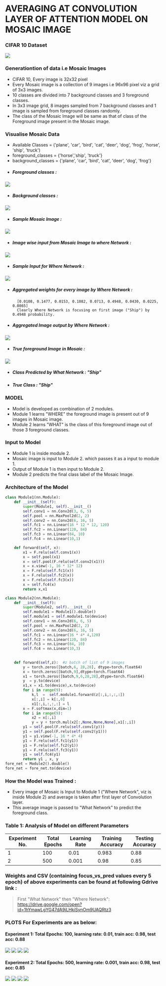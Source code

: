 # AVERAGING AT CONVOLUTION LAYER OF ATTENTION MODEL ON MOSAIC IMAGE 

### CIFAR 10 Dataset
![](./plots_and_images/CIFAR10.png)
### Generationtion of data i.e Mosaic Images

  - CIFAR 10, Every image is 32x32 pixel
  - Every Mosaic image is a collection of 9 images i.e 96x96 pixel viz a grid of 3x3 images.
  - 10 classes are divided into 7 background classes and 3 foreground classes.
  - In 3x3 image grid,  8 images sampled from 7 background classes and 1 image is sampled from foreground classes randomly.
  - The class of the Mosaic Image will be same as that of class of the Foreground image present in the Mosaic image.

### Visualise Mosaic Data
- Available Classes = ('plane', 'car', 'bird', 'cat', 'deer', 'dog', 'frog', 'horse', 'ship', 'truck')
- foreground_classes = {'horse','ship', 'truck'}
- background_classes = {'plane', 'car', 'bird', 'cat', 'deer', 'dog', 'frog'}
- ##### Foreground classes : 
![](./plots_and_images/foreground_class.png)
- ##### Background classes : 
![](./plots_and_images/background_class.png)
- ##### Sample Mosaic Image : 
![](./plots_and_images/sample_mosaic.png)
- ##### Image wise input from Mosaic Image to where Network : 
![](./plots_and_images/sample_mosaic_linear.png) 
- ##### Sample Input for Where Network : 
![](./plots_and_images/sample_mosaic_input.png)
- ##### Aggregated weights for every image by Where Network : 
        [0.0108, 0.1477, 0.0153, 0.1082, 0.0713, 0.4948, 0.0430, 0.0225, 0.0865] 
        Clearly Where Network is focusing on first image ("Ship") by 0.4948 probability.
- ##### Aggregated Image output by Where Network : 
![](./plots_and_images/agg_img.png)
- ##### True foreground Image in Mosaic : 
![](./plots_and_images/true_fg.png)

- ##### Class Predicted by What Network : "Ship"
- ##### True Class : "Ship"

### MODEL
  - Model is developed as combination of 2 modules.
  - Module 1 learns "WHERE" the foreground image is present out of 9 images in Mosaic image.
  - Module 2 learns "WHAT" is the class of this foreground image out of those 3 foreground classes.

### Input to Model
  - Module 1 is inside module 2.
  - Mosaic image is input to Module 2. which passes it as a input to module 1.
  - Output of Module 1 is then input to Module 2.
  - Module 2 predicts the final class label of the Mosaic Image.

### Architecture of the Model
```python
class Module1(nn.Module):
    def __init__(self):
        super(Module1, self).__init__()
        self.conv1 = nn.Conv2d(3, 6, 5)
        self.pool = nn.MaxPool2d(2, 2)
        self.conv2 = nn.Conv2d(6, 16, 5)
        self.fc1 = nn.Linear(16 * 12 * 12, 120)
        self.fc2 = nn.Linear(120, 84)
        self.fc3 = nn.Linear(84, 10)
        self.fc4 = nn.Linear(10,1)

    def forward(self, x):
        x1 = F.relu(self.conv1(x))
        x = self.pool(x1)
        x = self.pool(F.relu(self.conv2(x1)))
        x = x.view(-1, 16 * 12* 12)
        x = F.relu(self.fc1(x))
        x = F.relu(self.fc2(x))
        x = F.relu(self.fc3(x))
        x = self.fc4(x)
        return x,x1

class Module2(nn.Module):
    def __init__(self):
        super(Module2, self).__init__()
        self.module1 = Module1().double()
        self.module1 = self.module1.to(device)
        self.conv1 = nn.Conv2d(6, 6, 5)
        self.pool = nn.MaxPool2d(2, 2)
        self.conv2 = nn.Conv2d(6, 16, 5)
        self.fc1 = nn.Linear(16 * 4* 4,120)
        self.fc2 = nn.Linear(120, 84)
        self.fc3 = nn.Linear(84, 10)
        self.fc4 = nn.Linear(10,3)
        
        
    def forward(self,z):  #z batch of list of 9 images
        y = torch.zeros([batch,6, 28,28], dtype=torch.float64)
        x = torch.zeros([batch,9],dtype=torch.float64)
        x1 = torch.zeros([batch,9,6,28,28],dtype=torch.float64)
        y  = y.to(device)
        x1,x = x1.to(device),x.to(device)
        for i in range(9):
            k,l  =  self.module1.forward(z[:,i,:,:,:])
            x[:,i] = k[:,0]
            x1[:,i,:,:,:] = l
        x = F.softmax(x,dim=1)
        for i in range(9):
            x2 = x[:,i]          
            y = y + torch.mul(x2[:,None,None,None],x1[:,i])
        y1 = self.pool(F.relu(self.conv1(y)))
        y1 = self.pool(F.relu(self.conv2(y1)))
        y1 = y1.view(-1, 16 * 4* 4)
        y1 = F.relu(self.fc1(y1))
        y1 = F.relu(self.fc2(y1))
        y1 = F.relu(self.fc3(y1))
        y1 = self.fc4(y1)
        return y1 , x, y
fore_net = Module2().double()
fore_net = fore_net.to(device)
```
### How the Model was Trained :
- Every image of Mosaic is Input to Module 1 ("Where Network", viz is inside Module 2) and average is taken after first layer of Convolution layer.
- This average image is passed to "What Network" to predict the foreground class.


### Table 1: Analysis of Model on different Parameters
| Experiment No. | Total Epochs | Learning Rate | Training Accuracy  | Testing Accuracy |
|----------------|--------------|---------------|--------------------|------------------|
| 1              | 100          | 0.01          | 0.983              | 0.88             |
| 2              | 500         |  0.001         | 0.98               | 0.85             |

### Weights and CSV (containing focus_vs_pred values every 5 epoch) of above experiments can be found at following Gdrive link :
> First "What Network" then "Where Network": https://drive.google.com/open?id=1hYmawLgYG47dA9jLHkiSynOm9UAQRtz3

### PLOTS For Experiments are as below:

#### Experiment 1: Total Epochs: 100, learning rate: 0.01, train acc: 0.98, test acc: 0.88
  ![](./plots_and_images/exp1_plot1.png)
  ![](./plots_and_images/exp1_plot2.png)
  ![](./plots_and_images/exp1_plot3.png)
  ![](./plots_and_images/exp1_plot4.png)
#### Experiment 2: Total Epochs: 500, learning rate: 0.001, train acc: 0.98, test acc: 0.85
  ![](./plots_and_images/exp2_plot1.png)
  ![](./plots_and_images/exp2_plot2.png)
  ![](./plots_and_images/exp2_plot3.png)
  ![](./plots_and_images/exp2_plot4.png)

